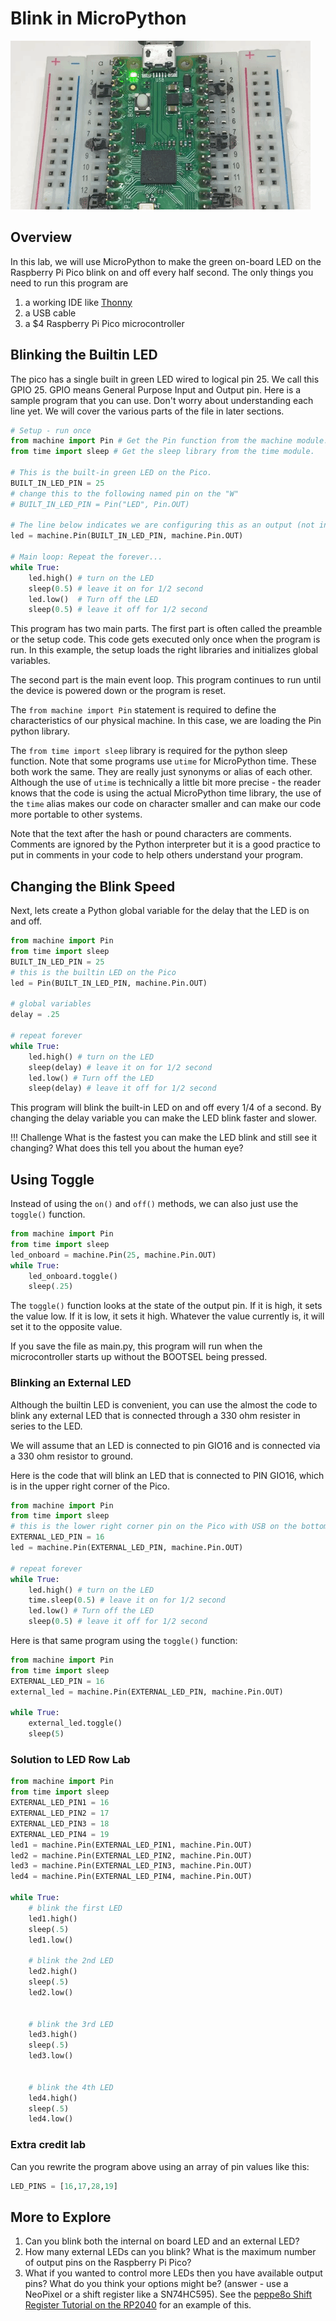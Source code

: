 # Blink in MicroPython

![Blink GIF](../img/blink-on-board-led.gif)

## Overview
In this lab, we will use MicroPython to make the green on-board LED on the Raspberry Pi Pico blink on and off every half second.  The only things you need to run this program are

1. a working IDE like [Thonny](../glossary#thonny)
2. a USB cable
3. a $4 Raspberry Pi Pico microcontroller

## Blinking the Builtin LED

The pico has a single built in green LED wired to logical pin 25.  We call this GPIO 25.  GPIO means General Purpose Input and Output pin. Here is a sample program that you can use.  Don't worry about understanding each line yet.  We will cover the various parts of the file in later sections.

```py
# Setup - run once
from machine import Pin # Get the Pin function from the machine module.
from time import sleep # Get the sleep library from the time module.

# This is the built-in green LED on the Pico.
BUILT_IN_LED_PIN = 25
# change this to the following named pin on the "W"
# BUILT_IN_LED_PIN = Pin("LED", Pin.OUT)

# The line below indicates we are configuring this as an output (not input)
led = machine.Pin(BUILT_IN_LED_PIN, machine.Pin.OUT)

# Main loop: Repeat the forever...
while True:
    led.high() # turn on the LED
    sleep(0.5) # leave it on for 1/2 second
    led.low()  # Turn off the LED
    sleep(0.5) # leave it off for 1/2 second
```

This program has two main parts.  The first part is often called the preamble or the setup code. This code gets executed only once when the program is run. In this example, the setup loads the right libraries and initializes global variables.

The second part is the main event loop.  This program continues to run until the device is powered down or the program is reset.

The ```from machine import Pin``` statement is required to define the characteristics of our physical machine.  In this case, we are loading the Pin python library.

 The ```from time import sleep``` library is required for the python sleep function.  Note that some programs use ```utime``` for MicroPython time.  These both work the same.  They are really just synonyms or alias of each other.  Although the use of ```utime``` is technically a little bit more precise - the reader knows that the code is using the actual MicroPython time library, the use of the ```time``` alias makes our code on character smaller and can make our code more portable to other systems.

Note that the text after the hash or pound characters are comments.  Comments are ignored by the Python interpreter but it is a good practice to put in comments in your code to help others understand your program.

## Changing the Blink Speed

Next, lets create a Python global variable for the delay that the LED is on and off.

```py
from machine import Pin
from time import sleep
BUILT_IN_LED_PIN = 25
# this is the builtin LED on the Pico
led = Pin(BUILT_IN_LED_PIN, machine.Pin.OUT)

# global variables
delay = .25

# repeat forever
while True:
    led.high() # turn on the LED
    sleep(delay) # leave it on for 1/2 second
    led.low() # Turn off the LED
    sleep(delay) # leave it off for 1/2 second
```

This program will blink the built-in LED on and off every 1/4 of a second.  By changing the delay variable you can make the LED blink faster and slower.

!!! Challenge
    What is the fastest you can make the LED blink and still see it changing?  What does this tell you about the human eye?

## Using Toggle

Instead of using the ```on()``` and ```off()``` methods, we can also just use the ```toggle()``` function.

```py
from machine import Pin
from time import sleep
led_onboard = machine.Pin(25, machine.Pin.OUT)
while True:
    led_onboard.toggle()
    sleep(.25)
```

The ```toggle()``` function looks at the state of the output pin.  If it is high, it sets the value low.  If it is low, it sets it high.  Whatever the value currently is, it will set it to the opposite value.

If you save the file as main.py, this program will run when the microcontroller starts up without the BOOTSEL being pressed.

### Blinking an External LED
Although the builtin LED is convenient, you can use the almost the code to blink any external LED that is connected through a 330 ohm resister in series to the LED.

We will assume that an LED is connected to pin GIO16 and is connected via a 330 ohm resistor to ground.

Here is the code that will blink an LED that is connected to PIN GIO16, which is in the upper right corner of the Pico.

```py
from machine import Pin
from time import sleep
# this is the lower right corner pin on the Pico with USB on the bottom
EXTERNAL_LED_PIN = 16
led = machine.Pin(EXTERNAL_LED_PIN, machine.Pin.OUT)

# repeat forever
while True:
    led.high() # turn on the LED
    time.sleep(0.5) # leave it on for 1/2 second
    led.low() # Turn off the LED
    sleep(0.5) # leave it off for 1/2 second
```

Here is that same program using the ```toggle()``` function:

```py
from machine import Pin
from time import sleep
EXTERNAL_LED_PIN = 16
external_led = machine.Pin(EXTERNAL_LED_PIN, machine.Pin.OUT)

while True:
    external_led.toggle()
    sleep(5)
```



### Solution to LED Row Lab

```py
from machine import Pin
from time import sleep
EXTERNAL_LED_PIN1 = 16
EXTERNAL_LED_PIN2 = 17
EXTERNAL_LED_PIN3 = 18
EXTERNAL_LED_PIN4 = 19
led1 = machine.Pin(EXTERNAL_LED_PIN1, machine.Pin.OUT)
led2 = machine.Pin(EXTERNAL_LED_PIN2, machine.Pin.OUT)
led3 = machine.Pin(EXTERNAL_LED_PIN3, machine.Pin.OUT)
led4 = machine.Pin(EXTERNAL_LED_PIN4, machine.Pin.OUT)

while True:
    # blink the first LED
    led1.high()
    sleep(.5)
    led1.low()

    # blink the 2nd LED
    led2.high()
    sleep(.5)
    led2.low()


    # blink the 3rd LED
    led3.high()
    sleep(.5)
    led3.low()


    # blink the 4th LED
    led4.high()
    sleep(.5)
    led4.low()
```

### Extra credit lab

Can you rewrite the program above using an array of pin values like this:

```py
LED_PINS = [16,17,28,19]
```

## More to Explore

1. Can you blink both the internal on board LED and an external LED?
2. How many external LEDs can you blink?  What is the maximum number of output pins on the Raspberry Pi Pico?
3. What if you wanted to control more LEDs then you have available output pins?  What do you think your options might be? (answer - use a NeoPixel or a shift register like a SN74HC595).  See the [peppe8o Shift Register Tutorial on the RP2040](https://peppe8o.com/how-to-use-74hc595-shift-register-with-raspberry-pi-pico-and-micropython/s) for an example of this.